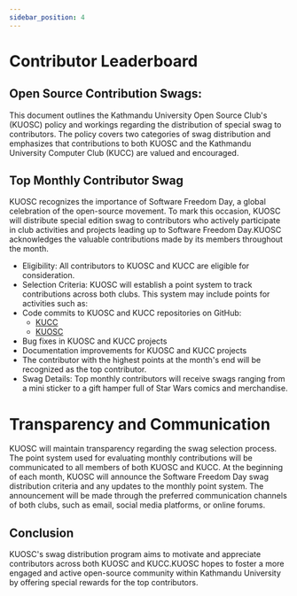 ```yaml
---
sidebar_position: 4
---
```


# Contributor Leaderboard

## Open Source Contribution Swags:

This document outlines the Kathmandu University Open Source Club's (KUOSC) policy and workings regarding the distribution of special swag to contributors. The policy covers two categories of swag distribution and emphasizes that contributions to both KUOSC and the Kathmandu University Computer Club (KUCC) are valued and encouraged.

## Top Monthly Contributor Swag

KUOSC recognizes the importance of Software Freedom Day, a global celebration of the open-source movement. To mark this occasion, KUOSC will distribute special edition swag to contributors who actively participate in club activities and projects leading up to Software Freedom Day.KUOSC acknowledges the valuable contributions made by its members throughout the month.

- Eligibility: All contributors to KUOSC and KUCC are eligible for consideration.
- Selection Criteria: KUOSC will establish a point system to track contributions across both clubs. This system may include points for activities such as:
- Code commits to KUOSC and KUCC repositories on GitHub:
    - [KUCC](https://github.com/kucc1997/kucc-website)
    - [KUOSC](https://github.com/kuosc2005/website)
- Bug fixes in KUOSC and KUCC projects
- Documentation improvements for KUOSC and KUCC projects
- The contributor with the highest points at the month's end will be recognized as the top contributor.
- Swag Details: Top monthly contributors will receive swags ranging from a mini sticker to a gift hamper full of Star Wars comics and merchandise.

# Transparency and Communication

KUOSC will maintain transparency regarding the swag selection process. The point system used for evaluating monthly contributions will be communicated to all members of both KUOSC and KUCC.
At the beginning of each month, KUOSC will announce the Software Freedom Day swag distribution criteria and any updates to the monthly point system.
The announcement will be made through the preferred communication channels of both clubs, such as email, social media platforms, or online forums.

## Conclusion

KUOSC's swag distribution program aims to motivate and appreciate contributors across both KUOSC and KUCC.KUOSC hopes to foster a more engaged and active open-source community within Kathmandu University by offering special rewards for the top contributors.
